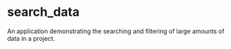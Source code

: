 # search_data

An application demonstrating the searching and filtering of large amounts of data in a project.